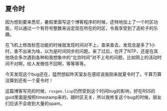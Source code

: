 夏令时
------

因为想到要来悉尼，暑假里面写这个博客程序的时候，还特地加上了一个时区功能，可以通过一个有符号整数来设定现在所在的时区，令我享受到了造轮子的乐趣。

在飞机上修改标签功能的时候就发现时间对不上，查来查去，发现总是多了1小时，查不出来为啥，以为是时间同步的问题。来了过后，也开了NTP，还是在其他场合多次遇到各种和我想象中的“北京时间”对不上号的问题，比如网上的活动时间不对啊，给人发微信不回啊，等等等等。

今天发现这个bug还在，猛然想起昨天室友在感叹说我刚来就夏令时了。千算万算没算到还有一个夏令时！

这篇博客写完的时候，`rssgen.lisp`仍然受到这个时间bug的影响，好在RSS的guid里面是按照timestamp来的，跟时区无关，所以我修复这个bug的时候，朋友们应该不会收到大量的spam。

